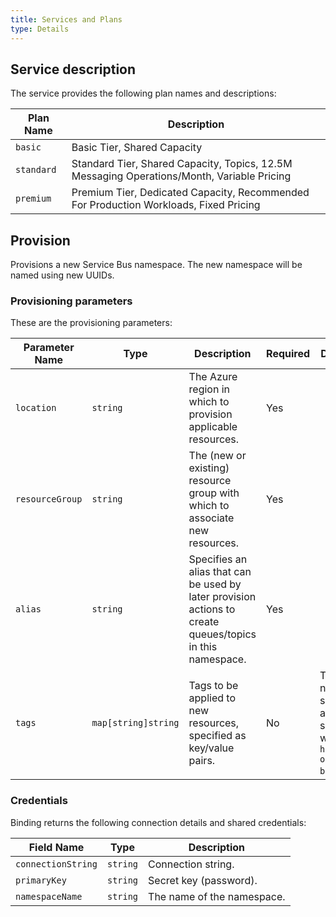 ```yaml
---
title: Services and Plans
type: Details
---
```


## Service description

The service provides the following plan names and descriptions:

| Plan Name | Description |
|-----------|-------------|
| `basic` | Basic Tier, Shared Capacity |
| `standard` | Standard Tier, Shared Capacity, Topics, 12.5M Messaging Operations/Month, Variable Pricing |
| `premium` | Premium Tier, Dedicated Capacity, Recommended For Production Workloads, Fixed Pricing |

## Provision

Provisions a new Service Bus namespace. The new namespace will be named using
new UUIDs.

### Provisioning parameters

These are the provisioning parameters:

| Parameter Name | Type | Description | Required | Default Value |
|----------------|------|-------------|----------|---------------|
| `location` | `string` | The Azure region in which to provision applicable resources. | Yes |  |
| `resourceGroup` | `string` | The (new or existing) resource group with which to associate new resources. | Yes |  |
| `alias` | `string` | Specifies an alias that can be used by later provision actions to create queues/topics in this namespace. | Yes |  |
| `tags` | `map[string]string` | Tags to be applied to new resources, specified as key/value pairs. | No | Tags (even if none are specified) are automatically supplemented with `heritage: open-service-broker-azure`. |

### Credentials

Binding returns the following connection details and shared credentials:

| Field Name | Type | Description |
|------------|------|-------------|
| `connectionString` | `string` | Connection string. |
| `primaryKey` | `string` | Secret key (password). |
| `namespaceName` | `string` | The name of the namespace. |